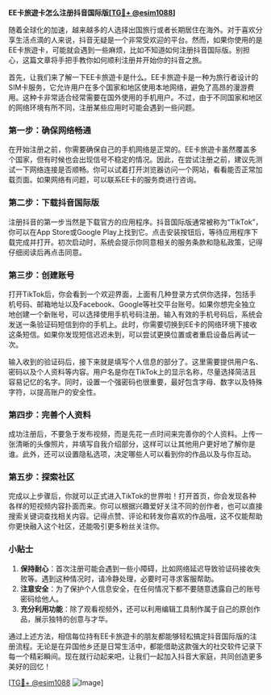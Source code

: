 **EE卡旅遊卡怎么注册抖音国际版[[TG💪+ @esim1088](https://t.me/s/esim1088)]**

随着全球化的加速，越来越多的人选择出国旅行或者长期居住在海外。对于喜欢分享生活点滴的人来说，抖音无疑是一个非常受欢迎的平台。然而，如果你使用的是EE卡旅遊卡，可能就会遇到一些麻烦，比如不知道如何注册抖音国际版。别担心，这篇文章将手把手教你如何顺利注册并开始你的抖音之旅。

首先，让我们来了解一下EE卡旅遊卡是什么。EE卡旅遊卡是一种为旅行者设计的SIM卡服务，它允许用户在多个国家和地区使用本地网络，避免了高昂的漫游费用。这种卡非常适合经常需要在国外使用的手机用户。不过，由于不同国家和地区的网络环境有所不同，注册某些应用时可能会遇到一些问题。

### 第一步：确保网络畅通

在开始注册之前，你需要确保自己的手机网络是正常的。EE卡旅遊卡虽然覆盖多个国家，但有时候也会出现信号不稳定的情况。因此，在尝试注册之前，建议先测试一下网络连接是否顺畅。你可以试着打开浏览器访问一个网站，看看能否正常加载页面。如果网络有问题，可以联系EE卡的服务商进行咨询。

### 第二步：下载抖音国际版

注册抖音的第一步当然是下载官方的应用程序。抖音国际版通常被称为“TikTok”，你可以在App Store或Google Play上找到它。点击安装按钮后，等待应用程序下载完成并打开。初次启动时，系统会提示你同意相关的服务条款和隐私政策，记得仔细阅读后再点击同意。

### 第三步：创建账号

打开TikTok后，你会看到一个欢迎界面，上面有几种登录方式供你选择，包括手机号码、邮箱地址以及Facebook、Google等社交平台账号。如果你想完全独立地创建一个新账号，可以选择使用手机号码注册。输入有效的手机号码后，系统会发送一条验证码短信到你的手机上。此时，你需要切换到EE卡的网络环境下接收这条短信。如果你发现短信迟迟未到，可以尝试更换位置或者重启设备后再试一次。

输入收到的验证码后，接下来就是填写个人信息的部分了。这里需要提供用户名、密码以及个人资料等内容。用户名是你在TikTok上的显示名称，尽量选择简洁且容易记忆的名字。同时，设置一个强密码也很重要，最好包含字母、数字以及特殊字符，以提高账户的安全性。

### 第四步：完善个人资料

成功注册后，不要急于发布视频，而是先花一点时间来完善你的个人资料。上传一张清晰的头像照片，并填写自我介绍部分，这样可以让其他用户更好地了解你是谁。此外，还可以设置隐私选项，决定哪些人可以看到你的作品以及与你互动。

### 第五步：探索社区

完成以上步骤后，你就可以正式进入TikTok的世界啦！打开首页，你会发现各种各样的短视频内容扑面而来。你可以根据兴趣爱好关注不同的创作者，也可以直接搜索关键词查找相关内容。记得点赞、评论和转发你喜欢的作品哦，这不仅能帮助你更快融入这个社区，还能吸引更多粉丝关注你。

### 小贴士

1. **保持耐心**：首次注册可能会遇到一些小障碍，比如网络延迟导致验证码接收失败等。遇到这种情况时，请冷静处理，必要时可寻求客服帮助。
2. **注意安全**：为了保护个人信息安全，在任何情况下都不要随意透露自己的账号密码给他人。
3. **充分利用功能**：除了观看视频外，还可以利用编辑工具制作属于自己的原创作品，展示独特的创意与才华。

通过上述方法，相信每位持有EE卡旅遊卡的朋友都能够轻松搞定抖音国际版的注册流程。无论是在异国他乡还是日常生活中，都能借助这款强大的社交软件记录下每一个精彩瞬间。现在就行动起来吧，让我们一起加入抖音大家庭，共同创造更多美好的回忆！

[[TG💪+ @esim1088](https://t.me/s/esim1088) ![Image](https://i.postimg.cc/4NQfJmqS/Snipaste-2025-05-13-00-14-12.png)]
